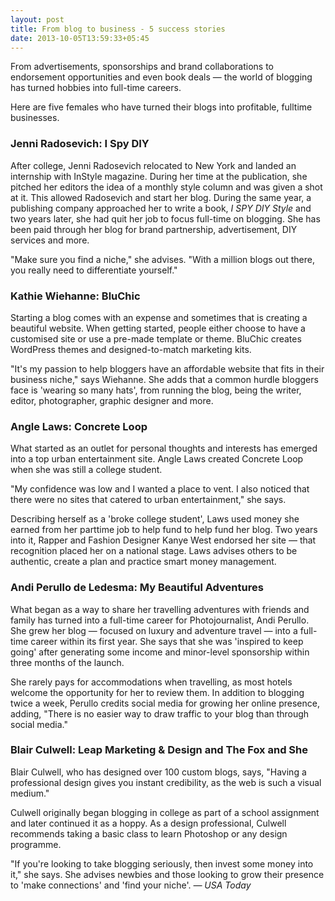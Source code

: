 ```yaml
---
layout: post
title: From blog to business - 5 success stories
date: 2013-10-05T13:59:33+05:45
---
```


 From advertisements, sponsorships and brand collaborations to endorsement opportunities and even book deals — the world of blogging has turned hobbies into full-time careers.

 Here are five females who have turned their blogs into profitable, fulltime businesses.

### Jenni Radosevich: I Spy DIY
 After college, Jenni Radosevich relocated to New York and landed an internship with InStyle magazine. During her time at the publication, she pitched her editors the idea of a monthly style column and was given a shot at it. This allowed Radosevich and start her blog. During the same year, a publishing company approached her to write a book, _I SPY DIY Style_ and two years later, she had quit her job to focus full-time on blogging. She has been paid through her blog for brand partnership, advertisement, DIY services and more.

 "Make sure you find a niche," she advises. "With a million blogs out there, you really need to differentiate yourself."

### Kathie Wiehanne: BluChic
 Starting a blog comes with an expense and sometimes that is creating a beautiful website. When getting started, people either choose to have a customised site or use a pre-made template or theme. BluChic creates WordPress themes and designed-to-match marketing kits.

 "It's my passion to help bloggers have an affordable website that fits in their business niche," says Wiehanne. She adds that a common hurdle bloggers face is 'wearing so many hats', from running the blog, being the writer, editor, photographer, graphic designer and more.

### Angle Laws: Concrete Loop
 What started as an outlet for personal thoughts and interests has emerged into a top urban entertainment site. Angle Laws created Concrete Loop when she was still a college student.

 "My confidence was low and I wanted a place to vent. I also noticed that there were no sites that catered to urban entertainment," she says.

 Describing herself as a 'broke college student', Laws used money she earned from her parttime job to help fund to help fund her blog. Two years into it, Rapper and Fashion Designer Kanye West endorsed her site — that recognition placed her on a national stage. Laws advises others to be authentic, create a plan and practice smart money management.

### Andi Perullo de Ledesma: My Beautiful Adventures
 What began as a way to share her travelling adventures with friends and family has turned into a full-time career for Photojournalist, Andi Perullo. She grew her blog — focused on luxury and adventure travel — into a full-time career within its first year. She says that she was 'inspired to keep going' after generating some income and minor-level sponsorship within three months of the launch.

 She rarely pays for accommodations when travelling, as most hotels welcome the opportunity for her to review them. In addition to blogging twice a week, Perullo credits social media for growing her online presence, adding, "There is no easier way to draw traffic to your blog than through social media."

### Blair Culwell: Leap Marketing & Design and The Fox and She
 Blair Culwell, who has designed over 100 custom blogs, says, "Having a professional design gives you instant credibility, as the web is such a visual medium."

 Culwell originally began blogging in college as part of a school assignment and later continued it as a hoppy. As a design professional, Culwell recommends taking a basic class to learn Photoshop or any design programme.

 "If you're looking to take blogging seriously, then invest some money into it," she says. She advises newbies and those looking to grow their presence to 'make connections' and 'find your niche'. _— USA Today_